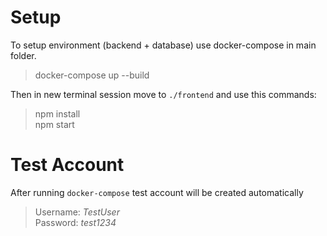 # Setup

To setup environment (backend + database) use docker-compose in main folder.
> docker-compose up --build      

Then in new terminal session move to `./frontend` and use this commands:
> npm install   
> npm start



# Test Account
After running `docker-compose` test account will be created automatically 
> Username: *TestUser*   
> Password: *test1234*
